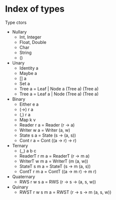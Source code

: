 # Index of types

Type ctors
* Nullary
  - Int, Integer
  - Float, Double
  - Char
  - String
  - ()
* Unary
  - Identity a
  - Maybe a
  - [] a
  - Set a
  - Tree a = Leaf | Node a (Tree a) (Tree a)
  - Tree a = Leaf a | Node (Tree a) (Tree a)
* Binary
  - Either e a
  - (->) r a
  - (,) r a
  - Map k v
  - Reader r a = Reader (r -> a)
  - Writer w a = Writer (a, w)
  - State  s a = State (s -> (a, s))
  - Cont   r a = Cont ((a -> r) -> r)
* Ternary
  - (,,) a b c
  - ReaderT r m a = ReaderT (r -> m a)
  - WriterT w m a = WriterT      (m (a, w))
  - StateT  s m a = StateT  (s -> m (a, s))
  - ContT   r m a = ContT  ((a -> m r) -> m r)
* Quaternary
  - RWS r w s a = RWS (r -> s -> (a, s, w))
* Quinary
  - RWST r w s m a = RWST (r -> s -> m (a, s, w))

